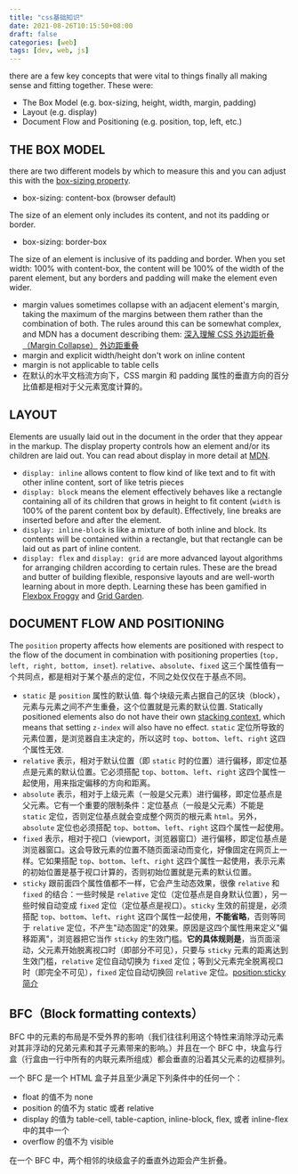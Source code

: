 ```yaml
---
title: "css基础知识"
date: 2021-08-26T10:15:50+08:00
draft: false
categories: [web]
tags: [dev, web, js]
---
```

there are a few key concepts that were vital to things finally all making sense and fitting together. These were:

- The Box Model (e.g. box-sizing, height, width, margin, padding)
- Layout (e.g. display)
- Document Flow and Positioning (e.g. position, top, left, etc.)

## THE BOX MODEL

there are two different models by which to measure this and you can adjust this with the [box-sizing property](https://developer.mozilla.org/en-US/docs/Web/CSS/box-sizing).

- box-sizing: content-box (browser default)

The size of an element only includes its content, and not its padding or border.

- box-sizing: border-box

The size of an element is inclusive of its padding and border. When you set width: 100% with content-box, the content will be 100% of the width of the parent element, but any borders and padding will make the element even wider.

- margin values sometimes collapse with an adjacent element's margin, taking the maximum of the margins between them rather than the combination of both. The rules around this can be somewhat complex, and MDN has a document describing them: [深入理解 CSS 外边距折叠（Margin Collapse）](https://segmentfault.com/a/1190000011524464) [外边距重叠](https://developer.mozilla.org/zh-CN/docs/Web/CSS/CSS_Box_Model/Mastering_margin_collapsing)
- margin and explicit width/height don't work on inline content
- margin is not applicable to table cells
- 在默认的水平文档流方向下，CSS margin 和 padding 属性的垂直方向的百分比值都是相对于父元素宽度计算的。

## LAYOUT

Elements are usually laid out in the document in the order that they appear in the markup. The display property controls how an element and/or its children are laid out. You can read about display in more detail at [MDN](https://developer.mozilla.org/en-US/docs/Web/CSS/display).

- `display: inline` allows content to flow kind of like text and to fit with other inline content, sort of like tetris pieces
- `display: block` means the element effectively behaves like a rectangle containing all of its children that grows in height to fit content (`width` is 100% of the parent content box by default). Effectively, line breaks are inserted before and after the element.
- `display: inline-block` is like a mixture of both inline and block. Its contents will be contained within a rectangle, but that rectangle can be laid out as part of inline content.
- `display: flex` and `display: grid` are more advanced layout algorithms for arranging children according to certain rules. These are the bread and butter of building flexible, responsive layouts and are well-worth learning about in more depth. Learning these has been gamified in [Flexbox Froggy](https://flexboxfroggy.com/) and [Grid Garden](https://cssgridgarden.com/).

## DOCUMENT FLOW AND POSITIONING

The `position` property affects how elements are positioned with respect to the flow of the document in combination with positioning properties (`top, left, right, bottom, inset`). `relative`、`absolute`、`fixed` 这三个属性值有一个共同点，都是相对于某个基点的定位，不同之处仅仅在于基点不同。

- `static` 是 `position` 属性的默认值. 每个块级元素占据自己的区块（block），元素与元素之间不产生重叠，这个位置就是元素的默认位置. Statically positioned elements also do not have their own [stacking context](https://developer.mozilla.org/en-US/docs/Web/CSS/CSS_Positioning/Understanding_z_index/The_stacking_context), which means that setting `z-index` will also have no effect. `static` 定位所导致的元素位置，是浏览器自主决定的，所以这时 `top`、`bottom`、`left`、`right` 这四个属性无效.
- `relative` 表示，相对于默认位置（即 `static` 时的位置）进行偏移，即定位基点是元素的默认位置。它必须搭配 `top`、`bottom`、`left`、`right` 这四个属性一起使用，用来指定偏移的方向和距离。
- `absolute` 表示，相对于上级元素（一般是父元素）进行偏移，即定位基点是父元素。它有一个重要的限制条件：定位基点（一般是父元素）不能是 `static` 定位，否则定位基点就会变成整个网页的根元素 `html`。另外，`absolute` 定位也必须搭配 `top`、`bottom`、`left`、`right` 这四个属性一起使用。
- `fixed` 表示，相对于视口（viewport，浏览器窗口）进行偏移，即定位基点是浏览器窗口。这会导致元素的位置不随页面滚动而变化，好像固定在网页上一样。它如果搭配 `top`、`bottom`、`left`、`right` 这四个属性一起使用，表示元素的初始位置是基于视口计算的，否则初始位置就是元素的默认位置。
- `sticky` 跟前面四个属性值都不一样，它会产生动态效果，很像 `relative` 和 `fixed` 的结合：一些时候是 `relative` 定位（定位基点是自身默认位置），另一些时候自动变成 `fixed` 定位（定位基点是视口）。`sticky` 生效的前提是，必须搭配 `top`、`bottom`、`left`、`right` 这四个属性一起使用，**不能省略**，否则等同于 `relative` 定位，不产生"动态固定"的效果。原因是这四个属性用来定义"偏移距离"，浏览器把它当作 `sticky` 的生效门槛。**它的具体规则是**，当页面滚动，父元素开始脱离视口时（即部分不可见），只要与 `sticky` 元素的距离达到生效门槛，`relative` 定位自动切换为 `fixed` 定位；等到父元素完全脱离视口时（即完全不可见），`fixed` 定位自动切换回 `relative` 定位。[position:sticky 简介](https://www.zhangxinxu.com/wordpress/2018/12/css-position-sticky/)

## BFC（Block formatting contexts）

BFC 中的元素的布局是不受外界的影响（我们往往利用这个特性来消除浮动元素对其非浮动的兄弟元素和其子元素带来的影响。）并且在一个 BFC 中，块盒与行盒（行盒由一行中所有的内联元素所组成）都会垂直的沿着其父元素的边框排列。

一个 BFC 是一个 HTML 盒子并且至少满足下列条件中的任何一个：

- float 的值不为 none
- position 的值不为 static 或者 relative
- display 的值为 table-cell, table-caption, inline-block, flex, 或者 inline-flex 中的其中一个
- overflow 的值不为 visible

在一个 BFC 中，两个相邻的块级盒子的垂直外边距会产生折叠。

